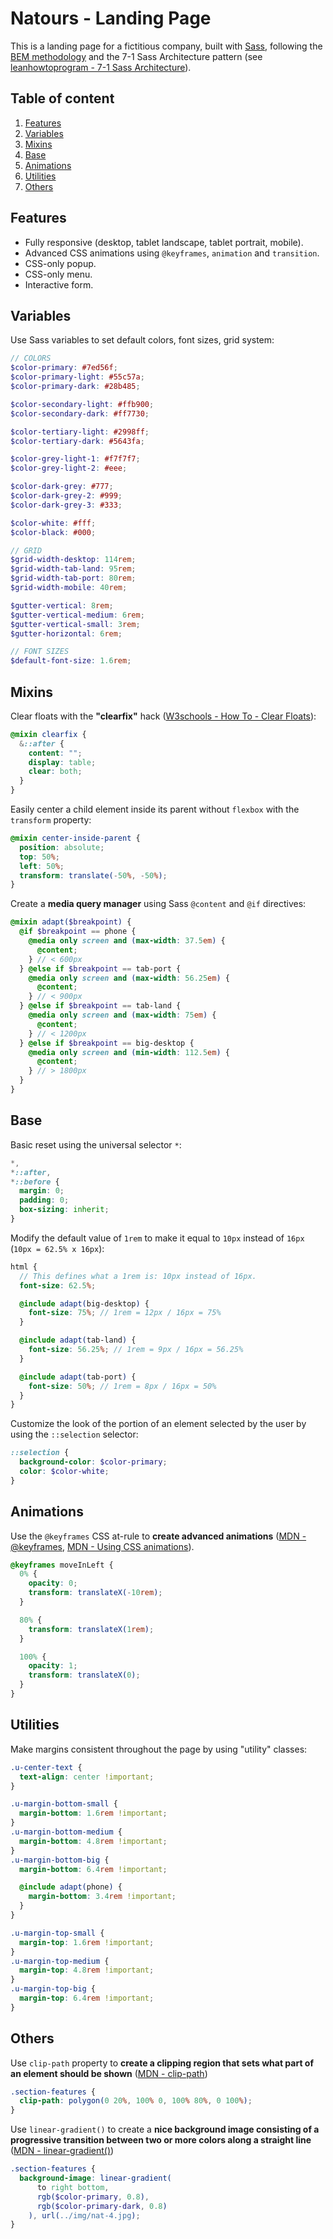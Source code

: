 # Natours - Landing Page

This is a landing page for a fictitious company, built with [Sass](https://sass-lang.com/), following the [BEM methodology](https://en.bem.info/methodology/) and the 7-1 Sass Architecture pattern (see [leanhowtoprogram - 7-1 Sass Architecture](https://www.learnhowtoprogram.com/user-interfaces/building-layouts-preprocessors/7-1-sass-architecture)).

## Table of content

1. [Features](#features)
2. [Variables](#variables)
3. [Mixins](#mixins)
4. [Base](#base)
5. [Animations](#animations)
6. [Utilities](#utilities)
7. [Others](#others)

## <a name="features"></a>Features

- Fully responsive (desktop, tablet landscape, tablet portrait, mobile).
- Advanced CSS animations using `@keyframes`, `animation` and `transition`.
- CSS-only popup.
- CSS-only menu.
- Interactive form.

## <a name="variables"></a>Variables

Use Sass variables to set default colors, font sizes, grid system:

```scss
// COLORS
$color-primary: #7ed56f;
$color-primary-light: #55c57a;
$color-primary-dark: #28b485;

$color-secondary-light: #ffb900;
$color-secondary-dark: #ff7730;

$color-tertiary-light: #2998ff;
$color-tertiary-dark: #5643fa;

$color-grey-light-1: #f7f7f7;
$color-grey-light-2: #eee;

$color-dark-grey: #777;
$color-dark-grey-2: #999;
$color-dark-grey-3: #333;

$color-white: #fff;
$color-black: #000;
```

```scss
// GRID
$grid-width-desktop: 114rem;
$grid-width-tab-land: 95rem;
$grid-width-tab-port: 80rem;
$grid-width-mobile: 40rem;

$gutter-vertical: 8rem;
$gutter-vertical-medium: 6rem;
$gutter-vertical-small: 3rem;
$gutter-horizontal: 6rem;
```

```scss
// FONT SIZES
$default-font-size: 1.6rem;
```

## <a name="mixins"></a>Mixins

Clear floats with the **"clearfix"** hack ([W3schools - How To - Clear Floats](https://www.w3schools.com/howto/howto_css_clearfix.asp)):

```scss
@mixin clearfix {
  &::after {
    content: "";
    display: table;
    clear: both;
  }
}
```

Easily center a child element inside its parent without `flexbox` with the `transform` property:

```scss
@mixin center-inside-parent {
  position: absolute;
  top: 50%;
  left: 50%;
  transform: translate(-50%, -50%);
}
```

Create a **media query manager** using Sass `@content` and `@if` directives:

```scss
@mixin adapt($breakpoint) {
  @if $breakpoint == phone {
    @media only screen and (max-width: 37.5em) {
      @content;
    } // < 600px
  } @else if $breakpoint == tab-port {
    @media only screen and (max-width: 56.25em) {
      @content;
    } // < 900px
  } @else if $breakpoint == tab-land {
    @media only screen and (max-width: 75em) {
      @content;
    } // < 1200px
  } @else if $breakpoint == big-desktop {
    @media only screen and (min-width: 112.5em) {
      @content;
    } // > 1800px
  }
}
```

## <a name="base"></a>Base

Basic reset using the universal selector `*`:

```scss
*,
*::after,
*::before {
  margin: 0;
  padding: 0;
  box-sizing: inherit;
}
```

Modify the default value of `1rem` to make it equal to `10px` instead of `16px` (`10px = 62.5% x 16px`):

```scss
html {
  // This defines what a 1rem is: 10px instead of 16px.
  font-size: 62.5%;

  @include adapt(big-desktop) {
    font-size: 75%; // 1rem = 12px / 16px = 75%
  }

  @include adapt(tab-land) {
    font-size: 56.25%; // 1rem = 9px / 16px = 56.25%
  }

  @include adapt(tab-port) {
    font-size: 50%; // 1rem = 8px / 16px = 50%
  }
}
```

Customize the look of the portion of an element selected by the user by using the `::selection` selector:

```scss
::selection {
  background-color: $color-primary;
  color: $color-white;
}
```

## <a name="animations"></a>Animations

Use the `@keyframes` CSS at-rule to **create advanced animations** ([MDN - @keyframes](https://developer.mozilla.org/en-US/docs/Web/CSS/@keyframes), [MDN - Using CSS animations](https://developer.mozilla.org/en-US/docs/Web/CSS/CSS_Animations/Using_CSS_animations)).

```scss
@keyframes moveInLeft {
  0% {
    opacity: 0;
    transform: translateX(-10rem);
  }

  80% {
    transform: translateX(1rem);
  }

  100% {
    opacity: 1;
    transform: translateX(0);
  }
}
```

## <a name="utilities"></a>Utilities

Make margins consistent throughout the page by using "utility" classes:

```scss
.u-center-text {
  text-align: center !important;
}

.u-margin-bottom-small {
  margin-bottom: 1.6rem !important;
}
.u-margin-bottom-medium {
  margin-bottom: 4.8rem !important;
}
.u-margin-bottom-big {
  margin-bottom: 6.4rem !important;

  @include adapt(phone) {
    margin-bottom: 3.4rem !important;
  }
}

.u-margin-top-small {
  margin-top: 1.6rem !important;
}
.u-margin-top-medium {
  margin-top: 4.8rem !important;
}
.u-margin-top-big {
  margin-top: 6.4rem !important;
}
```

## <a name="others"></a>Others

Use `clip-path` property to **create a clipping region that sets what part of an element should be shown** ([MDN - clip-path](https://developer.mozilla.org/en-US/docs/Web/CSS/clip-path))

```scss
.section-features {
  clip-path: polygon(0 20%, 100% 0, 100% 80%, 0 100%);
}
```

Use `linear-gradient()` to create a **nice background image consisting of a progressive transition between two or more colors along a straight line** ([MDN - linear-gradient()](<https://developer.mozilla.org/en-US/docs/Web/CSS/linear-gradient()>))

```scss
.section-features {
  background-image: linear-gradient(
      to right bottom,
      rgb($color-primary, 0.8),
      rgb($color-primary-dark, 0.8)
    ), url(../img/nat-4.jpg);
}
```
